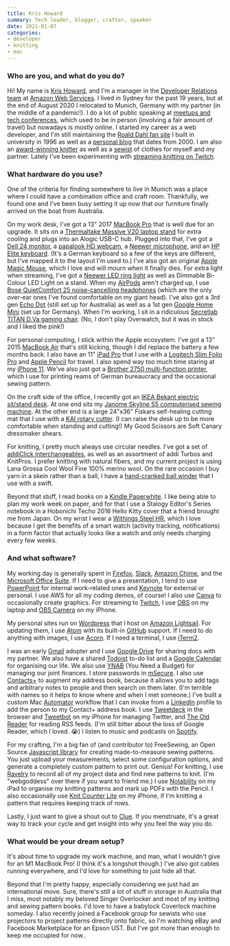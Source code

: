 ```yaml
---
title: Kris Howard
summary: Tech leader, blogger, crafter, speaker
date: 2021-01-07
categories:
- developer
- knitting
- mac 
---
```


### Who are you, and what do you do?

Hi! My name is [Kris Howard](https://krishoward.org/ "Kris' website."), and I'm a manager in the [Developer Relations team](https://aws.amazon.com/developer/community/evangelists/ "The developer relations team at AWS.") at [Amazon Web Services][aws]. I lived in Sydney for the past 19 years, but at the end of August 2020 I relocated to Munich, Germany with my partner (in the middle of a pandemic!). I do a lot of public speaking at [meetups and tech conferences](https://krishoward.org/#talks "Kris' talks."), which used to be in person (involving a fair amount of travel) but nowadays is mostly online. I started my career as a web developer, and I'm still maintaining the [Roald Dahl fan site](https://www.roalddahlfans.com/ "Kris' Roald Dahl fan site.") I built in university in 1996 as well as a [personal blog](https://www.web-goddess.org "Kris' weblog.") that dates from 2000. I am also an [award-winning knitter](https://www.web-goddess.org/archive/11211 "Kris' post about winning knitting awards.") as well as a [sewist](https://www.threadsmagazine.com/2012/10/11/sewer-vs-sewist "An article about the words 'sewer' and 'sewist'.") of clothes for myself and my partner. Lately I've been experimenting with [streaming knitting on Twitch](https://www.twitch.tv/krishoward_aws "Kris' Twitch account.").

### What hardware do you use?

One of the criteria for finding somewhere to live in Munich was a place where I could have a combination office and craft room. Thankfully, we found one and I've been busy setting it up now that our furniture finally arrived on the boat from Australia.

On my work desk, I've got a 13" 2017 [MacBook Pro][macbook-pro] that is well due for an upgrade. It sits on a [Thermaltake Massive V20 laptop stand][massive-v20] for extra cooling and plugs into an Alogic USB-C hub. Plugged into that, I've got a [Dell 24 monitor][p2419h], a [papalook HD webcam][af925], a [Neewer microphone][usb-microphone-kit], and an [HP Elite keyboard][ku-1156]. (It's a German keyboard so a few of the keys are different, but I've mapped it to the layout I'm used to.) I've also got an original [Apple Magic Mouse][magic-mouse], which I love and will mourn when it finally dies. For extra light when streaming, I've got a [Neewer LED ring light][tabletop-10-inch-usb-led-ring-light] as well as Dimmable Bi-Colour LED Light on a stand. When my [AirPods][] aren't charged up, I use [Bose QuietComfort 25 noise-cancelling headphones][quietcomfort-25] (which are the only over-ear ones I've found comfortable on my giant head). I've also got a 3rd gen [Echo Dot][echo-dot] (still set up for Australia) as well as a 1st gen [Google Home Mini][google-home-mini] (set up for Germany). When I'm working, I sit in a ridiculous [Secretlab TITAN D.Va gaming chair][titan]. (No, I don't play Overwatch, but it was in stock and I liked the pink!)
  
 For personal computing, I stick within the Apple ecosystem. I've got a 13" 2015 [MacBook Air][macbook-air] that's still kicking, though I did replace the battery a few months back. I also have an 11" [iPad Pro][ipad-pro] that I use with a [Logitech Slim Folio Pro][slim-folio-pro] and [Apple Pencil][pencil] for travel. I also spend way too much time staring at my [iPhone 11][iphone-11]. We've also just got a [Brother 2750 multi-function printer][mfc-l2750dw], which I use for printing reams of German bureaucracy and the occasional sewing pattern.
 
On the craft side of the office, I recently got an [IKEA Bekant electric sit/stand desk][bekant]. At one end sits my [Janome Skyline S5 computerised sewing machine][skyline-s5]. At the other end is a large 24"x36" Fiskars self-healing cutting mat that I use with a [KAI rotary cutter][rx-45]. (I can raise the desk up to be more comfortable when standing and cutting!) My Good Scissors are Soft Canary dressmaker shears.

For knitting, I pretty much always use circular needles. I've got a set of [addiClick interchangeables][addiclick-basic], as well as an assortment of addi Turbos and KnitPros. I prefer knitting with natural fibers, and my current project is using Lana Grossa Cool Wool Fine 100% merino wool. On the rare occasion I buy yarn in a skein rather than a ball, I have a [hand-cranked ball winder][ybw-a] that I use with a swift.
  
Beyond that stuff, I read books on a [Kindle Paperwhite][kindle-paperwhite]. I like being able to plan my work week on paper, and for that I use a Stalogy Editor's Series notebook in a Hobonichi Techo 2016 Hello Kitty cover that a friend brought me from Japan. On my wrist I wear a [Withings Steel HR][steel-hr], which I love because I get the benefits of a smart watch (activity tracking, notifications) in a form factor that actually looks like a watch and only needs charging every few weeks.
  
### And what software?

My working day is generally spent in [Firefox][], [Slack][], [Amazon Chime][chime], and the [Microsoft Office Suite][office]. If I need to give a presentation, I tend to use [PowerPoint][] for internal work-related ones and [Keynote][] for external or personal. I use AWS for all my coding demos, of course! I also use [Canva][] to occasionally create graphics. For streaming to [Twitch][], I use [OBS][obs-studio] on my laptop and [OBS Camera][camera-for-obs-studio-ios] on my iPhone.

My personal sites run on [Wordpress][] that I host on [Amazon Lightsail][lightsail]. For updating them, I use [Atom][] with its built-in [GitHub][] support. If I need to do anything with images, I use [Acorn][]. If I need a terminal, I use [iTerm2][].

I was an early [Gmail][] adopter and I use [Google Drive][google-drive] for sharing docs with my partner. We also have a shared [Todoist][] to-do list and a [Google Calendar][google-calendar] for organising our life. We also use [YNAB][] (You Need a Budget) for managing our joint finances. I store passwords in [mSecure][]. I also use [Contacts+][contacts-plus] to augment my address book, because it allows you to add tags and arbitrary notes to people and then search on them later. (I'm terrible with names so it helps to know where and when I met someone.) I've built a custom Mac [Automator][] workflow that I can invoke from a [LinkedIn][] profile to add the person to my Contact+ address book. I use [Tweetdeck][] in the browser and [Tweetbot][tweetbot-ios] on my iPhone for managing Twitter, and [The Old Reader][the-old-reader] for reading RSS feeds. (I'm still bitter about the loss of Google Reader, which I loved. 😭) I listen to music and podcasts on [Spotify][].

For my crafting, I'm a big fan of (and contributor to) FreeSewing, an Open Source [Javascript library][freesewing] for creating made-to-measure sewing patterns. You just upload your measurements, select some configuration options, and generate a completely custom pattern to print out. Genius! For knitting, I use [Ravelry][] to record all of my project data and find new patterns to knit. (I'm "webgoddess" over there if you want to friend me.) I use [Notability][notability-ios] on my iPad to organise my knitting patterns and mark up PDFs with the Pencil. I also occasionally use [Knit Counter Lite][knit-counter-lite-ios] on my iPhone, if I'm knitting a pattern that requires keeping track of rows.  

Lastly, I just want to give a shout out to [Clue][clue-ios]. If you menstruate, it's a great way to track your cycle and get insight into why you feel the way you do.

### What would be your dream setup?

It's about time to upgrade my work machine, and man, what I wouldn't give for an M1 MacBook Pro! (I think it's a longshot though.) I've also got cables running everywhere, and I'd love for something to just hide all that.
 
Beyond that I'm pretty happy, especially considering we just had an international move. Sure, there's still a lot of stuff in storage in Australia that I miss, most notably my beloved Singer Overlocker and most of my knitting and sewing pattern books. I'd love to have a babylock Coverlock machine someday. I also recently joined a Facebook group for sewists who use projectors to project patterns directly onto fabric, so I'm watching eBay and Facebook Marketplace for an Epson UST. But I've got more than enough to keep me occupied for now..

[acorn]: https://flyingmeat.com/acorn/ "An image editor for the Mac."
[addiclick-basic]: https://addi.de/en/addiclick-basic "A sewing needles kit."
[af925]: http://web.archive.org/web/20210920071938/https://papalook.com/products/papalook-af925-1080p-autofocus-webcam "A 1080P webcam."
[airpods]: https://en.wikipedia.org/wiki/AirPods "Wireless in-ear headphones."
[atom]: https://github.blog/2022-06-08-sunsetting-atom/ "A text editor based on web technology."
[automator]: https://en.wikipedia.org/wiki/Automator_(software) "Software included with Mac OS X for creating script-based workflows."
[aws]: https://aws.amazon.com/ "Amazon's web service platforms."
[bekant]: http://web.archive.org/web/20181002080352/https://www.ikea.com/us/en/catalog/products/S19022530/ "A desk."
[camera-for-obs-studio-ios]: https://apps.apple.com/us/app/obs-studio-iphone-video-source/id1352834008 "An app for streaming video."
[canva]: http://web.archive.org/web/20221226232811/https://www.canva.com/ "Web-based design software."
[chime]: https://aws.amazon.com/chime/ "A business communications service."
[clue-ios]: https://apps.apple.com/us/app/clue-health-period-tracker/id657189652 "A period and health tracking app."
[contacts-plus]: https://www.contactsplus.com/ "A contacts management service."
[echo-dot]: https://www.amazon.com/Amazon-Echo-Dot-Previous-Generation/b?ie=UTF8&node=14047587011 "A small smart speaker."
[firefox]: https://www.mozilla.org/en-US/firefox/new/ "A cross-platform open-source web browser."
[freesewing]: https://github.com/freesewing/freesewing/ "A JavaScript library for working with sewing patterns."
[github]: https://github.com/ "A Git code repository service."
[gmail]: https://mail.google.com/mail/u/0/ "Web-based email."
[google-calendar]: https://en.wikipedia.org/wiki/Google_Calendar "A web-based calendar client."
[google-drive]: https://accounts.google.com/ServiceLogin?service=wise&passive=1209600&osid=1&continue=https://drive.google.com/&followup=https://drive.google.com/&emr=1 "A cloud storage service."
[google-home-mini]: https://en.wikipedia.org/wiki/Google_Home#Home_Mini "A smart speaker."
[ipad-pro]: https://en.wikipedia.org/wiki/IPad_Pro "An iOS tablet."
[iphone-11]: https://en.wikipedia.org/wiki/IPhone_11 "A 6.06 inch iOS smartphone."
[iterm2]: https://iterm2.com/ "An alternative terminal application for Mac OS X."
[keynote]: https://www.apple.com/keynote/ "Presentation software for the Mac."
[kindle-paperwhite]: http://web.archive.org/web/20230502144520/https://www.amazon.com/Kindle-Paperwhite-Touch-light/dp/B007OZNZG0 "An e-book reader with a book-like screen."
[knit-counter-lite-ios]: https://apps.apple.com/au/app/knit-counter-lite/id310821956 "An app for tracking stitch counts."
[ku-1156]: https://www.newegg.com/hp-672647-003/p/0GA-00HJ-00006 "A wired keyboard."
[lightsail]: https://aws.amazon.com/lightsail/ "A web hosting service."
[linkedin]: http://web.archive.org/web/20230524165120/https://www.linkedin.com/ "A business-focused social network."
[macbook-air]: https://www.apple.com/macbook-air/ "A very thin laptop."
[macbook-pro]: https://www.apple.com/macbook-pro/ "A laptop."
[magic-mouse]: https://en.wikipedia.org/wiki/Magic_Mouse "A multi-touch mouse."
[massive-v20]: https://www.thermaltake.com/massive-v20.html "A laptop cooler stand."
[mfc-l2750dw]: https://www.brother-usa.com/products/mfcl2750dw "A multi-function mono laser printer."
[msecure]: https://www.msecure.com/ "Password management software."
[notability-ios]: https://apps.apple.com/us/app/notability/id360593530 "A note-taking app."
[obs-studio]: https://obsproject.com/ "Video recording and streaming software."
[office]: https://www.microsoft.com/en-us/microsoft-365 "An office productivity suite."
[p2419h]: https://www.dell.com/en-au/shop/accessories?showMessage=1 "A 24 inch LCD monitor."
[pencil]: http://wetransfer.com/pencil "An iPad stylus."
[powerpoint]: https://www.microsoft.com/en-us/microsoft-365/powerpoint "Presentation software."
[quietcomfort-25]: https://www.bose.com/en_us/black_friday.html "Noise-cancelling headphones."
[ravelry]: https://www.ravelry.com/account/login "A social network for knitters and crocheters."
[rx-45]: https://kaiscissors.com/kai-rx-45-rotary-cutter-45mm/ "A rotary cutter."
[skyline-s5]: https://www.janome.com/machines/sewing/skyline--s5/ "A sewing machine."
[slack]: https://slack.com/intl/ja-jp/ "A collaboration service."
[slim-folio-pro]: https://www.logitech.com/en-us/products/ipad-keyboards/slim-folio-pro.html "A keyboard case for the iPad Pro."
[spotify]: https://open.spotify.com/__noul__?pfhp=2c2ccb58-8a92-4713-a1c0-8b43b3090b49 "A music streaming service."
[steel-hr]: https://www.withings.com/de/en/steel-hr "An activity tracker/watch."
[tabletop-10-inch-usb-led-ring-light]: https://neewer.com/products/ring-lights-10100341 "A ring light."
[the-old-reader]: https://theoldreader.com/ "A social feed reader."
[titan]: https://secretlab.eu/collections/titan-series "A gaming chair."
[todoist]: https://todoist.com/ "A to-do service."
[tweetbot-ios]: https://tapbots.com/tweetbot/ "A Twitter client for iOS."
[tweetdeck]: https://about.twitter.com/en/products/tweetdeck "A multi-column Twitter client."
[twitch]: http://web.archive.org/web/20230525093711/https://www.twitch.tv/ "A video broadcasting service."
[usb-microphone-kit]: https://neewer.com/products/neewer-usb-microphone-kit-40096609<Paste> "A USB microphone kit."
[wordpress]: https://wordpress.com/ "Weblog publishing software."
[ybw-a]: https://www.stanwoodimports.com/stanwood-needlecraft-compact-yarn-ball-winder-hand-operated-ybw-a/ "A yarn ball winder."
[ynab]: https://www.youneedabudget.com/ "A service for helping people save money."
